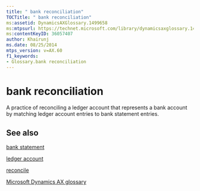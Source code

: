 ```yaml
---
title: " bank reconciliation"
TOCTitle: " bank reconciliation"
ms:assetid: DynamicsAXGlossary.1499658
ms:mtpsurl: https://technet.microsoft.com/library/dynamicsaxglossary.1499658(v=AX.60)
ms:contentKeyID: 36057407
author: Khairunj
ms.date: 08/25/2014
mtps_version: v=AX.60
f1_keywords:
- Glossary.bank reconciliation
---
```


# bank reconciliation

A practice of reconciling a ledger account that represents a bank account by matching ledger account entries to bank statement entries.

## See also

[bank statement](bank-statement.md)

[ledger account](ledger-account.md)

[reconcile](reconcile.md)

[Microsoft Dynamics AX glossary](glossary/microsoft-dynamics-ax-glossary.md)

  


